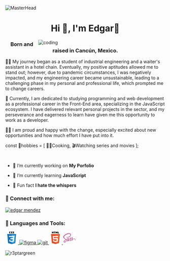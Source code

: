 ![MasterHead](https://i.pinimg.com/originals/cc/e9/04/cce9043fb0b58b3ee3f2a13f95378c3f.gif)
<h1 align="center">Hi 🤟, I'm Edgar🦊</h1>
<img align="right" alt="coding" width="400" src="https://i.pinimg.com/originals/09/c6/29/09c62903beeba336dc9da76eb5c9a107.gif">
<h3 align="center">Born and raised in Cancún, Mexico.</h3>

🚶‍♂️ My journey began as a student of industrial engineering and a waiter's assistant in a hotel chain. Eventually, my positive aptitudes allowed me to stand out; however, due to pandemic circumstances, I was negatively impacted, and my engineering career became unsustainable, leading to a challenging phase in my personal and professional life, which prompted me to change careers.

🚀 Currently, I am dedicated to studying programming and web development as a professional career in the Front-End area, specializing in the JavaScript ecosystem. I have delivered relevant personal projects in the sector, and my perseverance and eagerness to learn have given me this opportunity to work as a developer.

🙇‍♂️ I am proud and happy with the change, especially excited about new opportunities and how much effort I have put into it.

const 📌hobbies = [
    👨‍🍳Cooking, 
    🎬Watching series and movies
];


<h1 align="center"></h1>



- 💼 I’m currently working on **My Porfolio**

- 🌱 I’m currently learning **JavaScript**

- 🌟 Fun fact **I hate the whispers**

<h3 align="left">📌 Connect with me:</h3>
<p align="left">
<a href="https://www.linkedin.com/in/edgar-mendez-fed/" target="_blank"><img align="center" src="https://raw.githubusercontent.com/rahuldkjain/github-profile-readme-generator/master/src/images/icons/Social/linked-in-alt.svg" alt="edgar mendez" height="30" width="40" /></a>
</p>

<h3 align="left">🧰 Languages and Tools:</h3>
<p align="left"> <a href="https://www.w3schools.com/css/" target="_blank" rel="noreferrer"> <img src="https://raw.githubusercontent.com/devicons/devicon/master/icons/css3/css3-original-wordmark.svg" alt="css3" width="40" height="40"/> </a> <a href="https://www.figma.com/" target="_blank" rel="noreferrer"> <img src="https://www.vectorlogo.zone/logos/figma/figma-icon.svg" alt="figma" width="40" height="40"/> </a> <a href="https://git-scm.com/" target="_blank" rel="noreferrer"> <img src="https://www.vectorlogo.zone/logos/git-scm/git-scm-icon.svg" alt="git" width="40" height="40"/> </a> <a href="https://www.w3.org/html/" target="_blank" rel="noreferrer"> <img src="https://raw.githubusercontent.com/devicons/devicon/master/icons/html5/html5-original-wordmark.svg" alt="html5" width="40" height="40"/> </a> <a href="https://sass-lang.com" target="_blank" rel="noreferrer"> <img src="https://raw.githubusercontent.com/devicons/devicon/master/icons/sass/sass-original.svg" alt="sass" width="40" height="40"/> </a> </p>

<p><img align="center" src="https://github-readme-stats.vercel.app/api/top-langs?username=r3ptargreen&show_icons=true&locale=en&layout=compact" alt="r3ptargreen" /></p>


